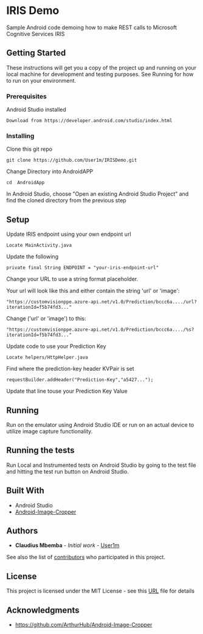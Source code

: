 # IRIS Demo

Sample Android code demoing how to make REST calls to Microsoft Cognitive Services IRIS

## Getting Started

These instructions will get you a copy of the project up and running on your local machine for development and testing purposes. See Running for how to run on your environment.

### Prerequisites

Android Studio installed

```
Download from https://developer.android.com/studio/index.html
```

### Installing

Clone this git repo
```
git clone https://github.com/User1m/IRISDemo.git
```

Change Directory into AndroidAPP
```
cd  AndroidApp
```
In Android Studio, choose "Open an existing Android Studio Project" and find the cloned directory from the previous step

## Setup

Update IRIS endpoint using your own endpoint url
```
Locate MainActivity.java
```

Update the following 
```
private final String ENDPOINT = "your-iris-endpoint-url"
```

Change your URL to use a string format placeholder.

Your url will look like this and either contain the string 'url' or 'image':
```
"https://customvisionppe.azure-api.net/v1.0/Prediction/bccc6a..../url?iterationId=f5b74fd3..."
```
Change ('url' or 'image') to this:
```
"https://customvisionppe.azure-api.net/v1.0/Prediction/bccc6a..../%s?iterationId=f5b74fd3..."
```

Update code to use your Prediction Key
```
Locate helpers/HttpHelper.java
```

Find where the prediction-key header KVPair is set
```
requestBuilder.addHeader("Prediction-Key","a5427...");
```

Update that line touse your Prediction Key Value

## Running

Run on the emulator using Android Studio IDE or run on an actual device to utilize image capture functionality.

## Running the tests

Run Local and Instrumented tests on Android Studio by going to the test file and hitting the test run button on Android Studio.

## Built With

* Android Studio
* [Android-Image-Cropper](https://github.com/ArthurHub/Android-Image-Cropper)

## Authors

* **Claudius Mbemba** - *Initial work* - [User1m](https://github.com/user1m)

See also the list of [contributors](https://github.com/User1m/IRISDemo/contributors) who participated in this project.

## License

This project is licensed under the MIT License - see this [URL](https://opensource.org/licenses/MIT) file for details

## Acknowledgments

* https://github.com/ArthurHub/Android-Image-Cropper
